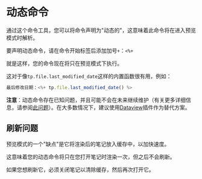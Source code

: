 # 动态命令

通过这个命令工具，您可以将命令声明为"动态的"，这意味着此命令将在进入预览模式时解析。

要声明动态命令，请在命令开始标签后添加加号`+`：`<%+`

就是这样，您的命令现在将只在预览模式下执行。

这对于像`tp.file.last_modified_date`这样的内置函数很有用，例如：

```javascript
最后修改日期：<%+ tp.file.last_modified_date() %>
```

**注意**：动态命令存在已知问题，并且可能不会在未来继续维护（有关更多详细信息，请参阅[此问题](https://github.com/SilentVoid13/Templater/issues/913)）。在大多数情况下，建议使用[Dataview](https://github.com/blacksmithgu/obsidian-dataview)插件作为替代方案。

## 刷新问题

预览模式的一个"缺点"是它将渲染后的笔记放入缓存中，以加快速度。

这意味着您的动态命令将只在您打开笔记时渲染一次，但之后不会刷新。

如果您想刷新它，必须关闭笔记以清除缓存，然后再次打开它。